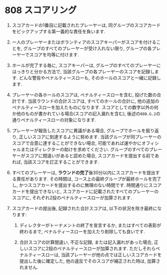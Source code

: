 # 808 スコアリング

1. スコアカードの1番目に記載されたプレーヤーは,
同グループのスコアカードをピックアップする第一義的な責任を負います.

1. 一人のプレーヤーまたはボランティアのスコアキーパーがスコアを付けることを,
グループのすべてのプレーヤーが受け入れない限り,
グループの各プレーヤーでスコアを均等に付けます.

1. ホールが完了する毎に,
スコアキーパーは,
グループのすべてのプレーヤーにはっきりと分かる方法で,
当該グループの各プレーヤーのスコアを記録します.
どんな警告やペナルティースローも,
そのホールのスコアと一緒に記録します.

1. プレーヤーの各ホールのスコアは,
ペナルティースローを含む,
投げた数の合計です.
当該ラウンドの合計スコアは,
すべてのホールの合計に,
他の追加のペナルティースローを加えたものになります.
スコアとしての数字以外の何か他のものが書かれている場合(スコアの記入漏れを含む),
後述の`808.G.2`の通りペナルティースローの対象になります.

1. プレーヤーが報告したスコアに異議がある場合,
グループでホールを振り返り,
正しいスコアに到達するように努めます.
当該グループが同プレーヤーのスコアで合意に達することができない場合,
可能であれば速やかにオフィシャルまたはディレクターの助けを求めてください.
グループのすべてのプレーヤーがスコアに間違いがあると認めた場合,
スコアカードを提出する前であれば,
当該スコアを訂正することができます.

1. すべてのプレーヤーは,
**ラウンドの完了**後30分以内にスコアカードを提出する責任があります.
その時間は,
コース上の最終グループが最終ホールを完了し,
かつスコアカードを提出するのに無理のない時間です.
時間通りにスコアカードを提出できないと,
スコアカードに記載されたすべてのプレーヤーのスコアに,
それぞれ2投のペナルティースローが加算されます.

1. スコアカードの提出後,
記録された合計スコアは,
以下の状況を除き最終になります:

    1. ディレクターがトーナメントの終了を宣言するか,
    またはすべての表彰が終わるまで,
    ペナルティースローを加えたり削除しても良いです.

    1. 合計スコアの計算間違い,
    不正な記録,
    または記入漏れがあった場合,
    正しいスコアに2投のペナルティースローが加算されます.
    ただしそれらペナルティースローは,
    当該プレーヤーが他の点では正しいスコアカードを提出した後に確定した,
    他の違反でそのスコアが補正された時は,
    加算されません.
